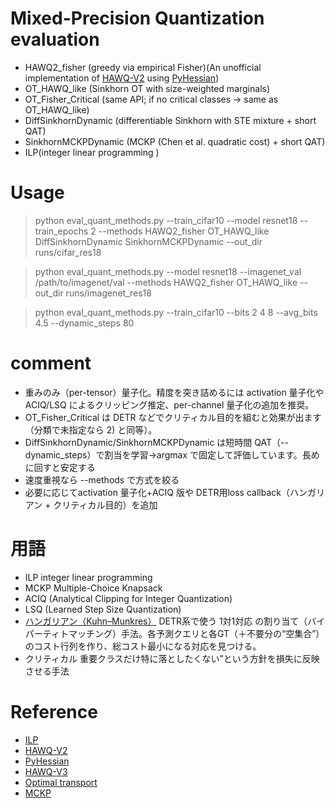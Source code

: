 # Mixed-Precision Quantization evaluation
  - HAWQ2_fisher (greedy via empirical Fisher)(An unofficial implementation of [HAWQ-V2](https://arxiv.org/pdf/1911.03852) using [PyHessian](https://github.com/amirgholami/PyHessian/blob/master/pyhessian/hessian.py)) 
  - OT_HAWQ_like (Sinkhorn OT with size-weighted marginals)
  - OT_Fisher_Critical (same API; if no critical classes -> same as OT_HAWQ_like)
  - DiffSinkhornDynamic (differentiable Sinkhorn with STE mixture + short QAT)
  - SinkhornMCKPDynamic (MCKP (Chen et al. quadratic cost) + short QAT)
  - ILP(integer linear programming ) 
# Usage
> python eval_quant_methods.py --train_cifar10 --model resnet18 --train_epochs 2 --methods HAWQ2_fisher OT_HAWQ_like DiffSinkhornDynamic SinkhornMCKPDynamic --out_dir runs/cifar_res18

> python eval_quant_methods.py --model resnet18 --imagenet_val /path/to/imagenet/val --methods HAWQ2_fisher OT_HAWQ_like --out_dir runs/imagenet_res18

> python eval_quant_methods.py --train_cifar10 --bits 2 4 8 --avg_bits 4.5 --dynamic_steps 80

# comment
- 重みのみ（per-tensor）量子化。精度を突き詰めるには activation 量子化や ACIQ/LSQ によるクリッピング推定、per-channel 量子化の追加を推奨。
- OT_Fisher_Critical は DETR などでクリティカル目的を組むと効果が出ます（分類で未指定なら 2) と同等）。
- DiffSinkhornDynamic/SinkhornMCKPDynamic は短時間 QAT（--dynamic_steps）で割当を学習→argmax で固定して評価しています。長めに回すと安定する
- 速度重視なら --methods で方式を絞る
- 必要に応じてactivation 量子化+ACIQ 版や DETR用loss callback（ハンガリアン + クリティカル目的）を追加

# 用語
- ILP integer linear programming 
- MCKP Multiple-Choice Knapsack
- ACIQ (Analytical Clipping for Integer Quantization)
- LSQ (Learned Step Size Quantization)
- [ハンガリアン（Kuhn–Munkres）](https://en.wikipedia.org/wiki/Hungarian_algorithm)
DETR系で使う 1対1対応 の割り当て（バイパーティトマッチング）手法。各予測クエリと各GT（＋不要分の“空集合”）のコスト行列を作り、総コスト最小になる対応を見つける。
- クリティカル
重要クラスだけ特に落としたくない”という方針を損失に反映させる手法

# Reference
- [ILP](https://github.com/1hunters/LIMPQ)
- [HAWQ-V2](https://arxiv.org/pdf/1911.03852) 
- [PyHessian](https://github.com/amirgholami/PyHessian/blob/master/pyhessian/hessian.py)
- [HAWQ-V3](https://arxiv.org/abs/2011.10680)
- [Optimal transport](https://arxiv.org/abs/2412.15195)
- [MCKP](https://arxiv.org/abs/2110.06554)

